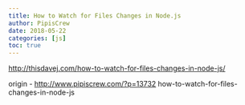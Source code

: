```yaml
---
title: How to Watch for Files Changes in Node.js
author: PipisCrew
date: 2018-05-22
categories: [js]
toc: true
---
```


http://thisdavej.com/how-to-watch-for-files-changes-in-node-js/

origin - http://www.pipiscrew.com/?p=13732 how-to-watch-for-files-changes-in-node-js